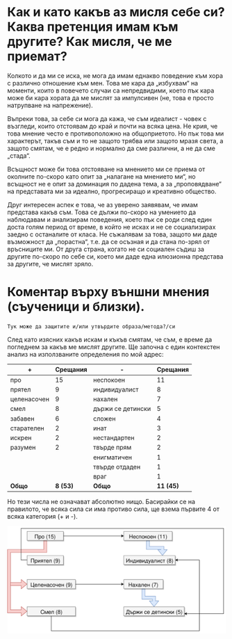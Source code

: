 # Как и като какъв аз мисля себе си? Каква претенция имам към другите? Как мисля, че ме приемат?

Колкото и да ми се иска, не мога да имам еднакво поведение към хора с различно отношение към мен. Това ме кара да „избухвам“ на моменти, които в повечето случаи са непредвидими, което пък кара може би кара хората да ме мислят за импулсивен (не, това е просто натрупване на напрежение). 

Въпреки това, за себе си мога да кажа, че съм идеалист - човек с възгледи, които отстоявам до край и почти на всяка цена. Не крия, че това мнение често е противоположно на общоприетото. Но пък това ми характерът, такъв съм и то не защото трябва или защото мразя света, а защото смятам, че е редно и нормално да сме различни, а не да сме „стада“.

Всъщност може би това отстояване на мнението ми се приема от околните по-скоро като опит за „налагане на мнението ми“, но всъщност не е опит за доминация по дадена тема, а за „проповядване“ на представата ми за идеално, прогресиращо и креативно общество.

Друг интересен аспек е това, че аз уверено заявявам, че имам представа какъв съм. Това се дължи по-скоро на умението да наблюдавам и анализирам поведения, което пък се роди след един доста голям период от време, в който не исках и не се социализирах заедно с останалите от класа. Не съжалявам за това, защото ми даде възможност да „порастна“, т.е. да се осъзная и да стана по-зрял от връсниците ми. От друга страна, когато не си социален съдиш за другите по-скоро по себе си, което ми даде една илюзионна представа за другите, че мислят зряло.

# Коментар върху външни мнения (съученици и близки).
`` Тук може да защитите и/или утвърдите образа/метода?/си ``

След като изясних какъв искам и къкъв смятам, че съм, е време да погледнем за какъв ме мислят другите. Ще започна с един контекстен анализ на използваните определения по мой адрес:

\+ | Срещания | - | Срещания
--- | --- | --- | ---
про | 15 | неспокоен | 11
прятел | 9 | индивидуалист | 8
целенасочен | 9 | нахален | 7
смел | 8 | държи се детински | 5
забавен | 6 | сложен | 4
старателен | 2 | инат | 3
искрен | 2 | нестандартен | 2
разумен | 2 | твърде прям | 2 
 | | | енигматичен | 1
 | | | твърде отдаден | 1
 | | | враг | 1
**Общо** | **8 (53)** | **Общо** | **11 (45)** 

Но тези числа не означават абсолютно нищо. Басирайки се на правилото, че всяка сила си има противо сила, ще взема първите 4 от всяка категория (+ и -). 

![Диаграма на връзките между качествата](./top4pm.svg "Диаграма на връзките между качествата")
